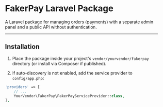 # FakerPay Laravel Package

A Laravel package for managing orders (payments) with a separate admin panel and a public API without authentication.

---

## Installation

1. Place the package inside your project's `vendor/yourvendor/fakerpay` directory (or install via Composer if published).

2. If auto-discovery is not enabled, add the service provider to `config/app.php`:

```php
'providers' => [
    // ...
    YourVendor\FakerPay\FakerPayServiceProvider::class,
],
